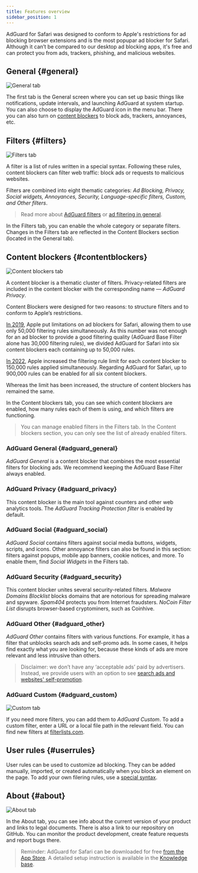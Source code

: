```yaml
---
title: Features overview
sidebar_position: 1
---
```


AdGuard for Safari was designed to conform to Apple's restrictions for ad blocking browser extensions and is the most popupar ad blocker for Safari. Although it can’t be compared to our desktop ad blocking apps, it's free and can protect you from ads, trackers, phishing, and malicious websites.

## General {#general}

![General tab](https://cdn.adguard.com/public/Adguard/Blog/AG_for_Safari_in-depth_review/General.png)

The first tab is the General screen where you can set up basic things like notifications, update intervals, and launching AdGuard at system startup. You can also choose to display the AdGuard icon in the menu bar. There you can also turn on [content blockers](#contentblockers) to block ads, trackers, annoyances, etc.

## Filters {#filters}

![Filters tab](https://cdn.adguard.com/public/Adguard/Blog/AG_for_Safari_in-depth_review/Filters.png)

A filter is a list of rules written in a special syntax. Following these rules, content blockers can filter web traffic: block ads or requests to malicious websites.

Filters are combined into eight thematic categories: *Ad Blocking, Privacy, Social widgets, Annoyances, Security, Language-specific filters, Custom, and Other filters*.
> Read more about [AdGuard filters](/general/ad-filtering/adguard-filters.md) or [ad filtering in general](/general/ad-filtering/how-ad-blocking-works.md).

In the Filters tab, you can enable the whole category or separate filters. Changes in the Filters tab are reflected in the Content Blockers section (located in the General tab).

## Content blockers {#contentblockers}

![Content blockers tab](https://cdn.adguard.com/public/Adguard/Blog/AG_for_Safari_in-depth_review/Contentblockers.png)

A content blocker is a thematic cluster of filters. Privacy-related filters are included in the content blocker with the corresponding name — *AdGuard Privacy*.

Content Blockers were designed for two reasons: to structure filters and to conform to Apple’s restrictions.

[In 2019](https://adguard.com/en/blog/adguard-safari-1-5.html), Apple put limitations on ad blockers for Safari, allowing them to use only 50,000 filtering rules simultaneously. As this number was not enough for an ad blocker to provide a good filtering quality (AdGuard Base Filter alone has 30,000 filtering rules), we divided AdGuard for Safari into six content blockers each containing up to 50,000 rules.

[In 2022](https://adguard.com/en/blog/adguard-for-safari-1-11.html), Apple increased the filtering rule limit for each content blocker to 150,000 rules applied simultaneously. Regarding AdGuard for Safari, up to 900,000 rules can be enabled for all six content blockers.

Whereas the limit has been increased, the structure of content blockers has remained the same.

In the Content blockers tab, you can see which content blockers are enabled, how many rules each of them is using, and which filters are functioning.

> You can manage enabled filters in the Filters tab. In the Content blockers section, you can only see the list of already enabled filters.

### AdGuard General {#adguard_general}

*AdGuard General* is a content blocker that combines the most essential filters for blocking ads. We recommend keeping the AdGuard Base Filter always enabled.

### AdGuard Privacy {#adguard_privacy}

This content blocker is the main tool against counters and other web analytics tools. The *AdGuard Tracking Protection filter* is enabled by default.

### AdGuard Social {#adguard_social}

*AdGuard Social* contains filters against social media buttons, widgets, scripts, and icons. Other annoyance filters can also be found in this section: filters against popups, mobile app banners, cookie notices, and more. To enable them, find *Social Widgets* in the Filters tab.

### AdGuard Security {#adguard_security}

This content blocker unites several security-related filters. *Malware Domains Blocklist* blocks domains that are notorious for spreading malware and spyware. *Spam404* protects you from Internet fraudsters. *NoCoin Filter List* disrupts browser-based cryptominers, such as Coinhive.

### AdGuard Other {#adguard_other}

*AdGuard Other* contains filters with various functions. For example, it has a filter that unblocks search ads and self-promo ads. In some cases, it helps find exactly what you are looking for, because these kinds of ads are more relevant and less intrusive than others.

> Disclaimer: we don’t have any ‘acceptable ads’ paid by advertisers. Instead, we provide users with an option to see [search ads and websites' self-promotion](/general/ad-filtering/search-ads.md).

### AdGuard Custom {#adguard_custom}

![Custom tab](https://cdn.adguard.com/public/Adguard/Blog/AG_for_Safari_in-depth_review/AGCustom.png)

If you need more filters, you can add them to *AdGuard Custom*. To add a custom filter, enter a URL or a local file path in the relevant field. You can find new filters at [filterlists.com](https://filterlists.com/).

## User rules {#userrules}

User rules can be used to customize ad blocking. They can be added manually, imported, or created automatically when you block an element on the page. To add your own filering rules, use a [special syntax](/general/ad-filtering/create-own-filters.md).

## About {#about}

![About tab](https://cdn.adguard.com/public/Adguard/Blog/AG_for_Safari_in-depth_review/About.png)

In the About tab, you can see info about the current version of your product and links to legal documents. There is also a link to our repository on GitHub. You can monitor the product development, create feature requests and report bugs there.

> Reminder: AdGuard for Safari can be downloaded for free [from the App Store](https://apps.apple.com/app/adguard-for-safari/id1440147259). A detailed setup instruction is available in the [Knowledge base](/adguard-for-safari/installation.md).
